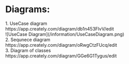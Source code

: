 <h1>Diagrams:</h1>
1. UseCase diagram<br>
  https://app.creately.com/diagram/db1n453FlvV/edit <br>
  ![UseCase Diagram](/information/UseCaseDiagram.png) <br>
2. Sequnece diagram<br>
  https://app.creately.com/diagram/oRwgCtzFUcq/edit <br>
3. Diagram of classes<br>
  https://app.creately.com/diagram/GGe6G1Tygus/edit <br>
 
